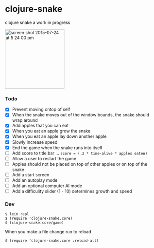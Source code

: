# clojure-snake

clojure snake a work in progress

<img width="195" alt="screen shot 2015-07-24 at 5 24 00 pm" src="https://cloud.githubusercontent.com/assets/883126/8920545/70862012-3498-11e5-93de-342268d2a871.png">

### Todo

* [x] Prevent moving ontop of self
* [x] When the snake moves out of the window bounds, the snake should wrap around
* [x] Add apples that you can eat
* [x] When you eat an apple grow the snake
* [x] When you eat an apple lay down another apple
* [x] Slowly increase speed
* [x] End the game when the snake runs into itself
* [ ] Add score to title bar ... `score = (.2 * time-alive * apples eaten)`
* [ ] Allow a user to restart the game
* [ ] Apples should not be placed on top of other apples or on top of the snake
* [ ] Add a start screen
* [ ] Add an autoplay mode
* [ ] Add an optional computer AI mode
* [ ] Add a difficulity slider (1 - 10) determines growth and speed

### Dev

    $ lein repl
    $ (require 'clojure-snake.core)
    $ (clojure-snake.core/game)

When you make a file change run to reload

    $ (require 'clojure-snake.core :reload-all)
